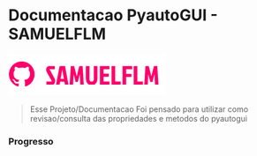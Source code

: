 # Documentacao PyautoGUI - SAMUELFLM

<!---Esses são exemplos. Veja https://shields.io para outras pessoas ou para personalizar este conjunto de escudos. Você pode querer incluir dependências, status do projeto e informações de licença aqui--->

<img src="doc/img/logo.png" alt="logo_samuelflm">

> Esse Projeto/Documentacao Foi pensado para utilizar como revisao/consulta das propriedades e metodos do pyautogui

### Progresso
